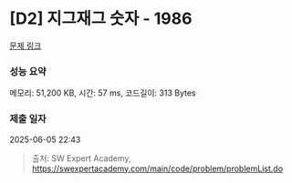 # [D2] 지그재그 숫자 - 1986 

[문제 링크](https://swexpertacademy.com/main/code/problem/problemDetail.do?contestProbId=AV5PxmBqAe8DFAUq) 

### 성능 요약

메모리: 51,200 KB, 시간: 57 ms, 코드길이: 313 Bytes

### 제출 일자

2025-06-05 22:43



> 출처: SW Expert Academy, https://swexpertacademy.com/main/code/problem/problemList.do